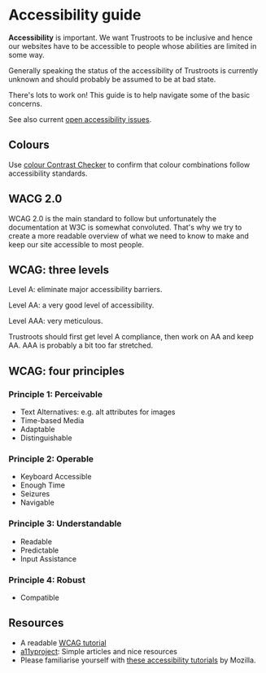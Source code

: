 # Accessibility guide

**Accessibility** is important. We want Trustroots to be inclusive and hence our websites have to be accessible to people whose abilities are limited in some way.

Generally speaking the status of the accessibility of Trustroots is currently unknown and should probably be assumed to be at bad state.

There's lots to work on! This guide is to help navigate some of the basic concerns.

See also current [open accessibility issues](https://github.com/Trustroots/trustroots/labels/Accessibility).

## Colours

Use [colour Contrast Checker](https://webaim.org/resources/contrastchecker/) to confirm that colour combinations follow accessibility standards.

## WACG 2.0

WCAG 2.0 is the main standard to follow but unfortunately the documentation at W3C is somewhat convoluted. That's why we try to create a more readable overview of what we need to know to make and keep our site accessible to most people.

## WCAG: three levels

Level A: eliminate major accessibility barriers.

Level AA: a very good level of accessibility.

Level AAA: very meticulous.

Trustroots should first get level A compliance, then work on AA and keep AA. AAA is probably a bit too far stretched.

## WCAG: four principles

### Principle 1: Perceivable

- Text Alternatives: e.g. alt attributes for images
- Time-based Media
- Adaptable
- Distinguishable

### Principle 2: Operable

- Keyboard Accessible
- Enough Time
- Seizures
- Navigable

### Principle 3: Understandable

- Readable
- Predictable
- Input Assistance

### Principle 4: Robust

- Compatible

## Resources

- A readable [WCAG tutorial](http://www.evengrounds.com/wcag-tutorial)
- [a11yproject](http://a11yproject.com/): Simple articles and nice resources
- Please familiarise yourself with [these accessibility tutorials](https://developer.mozilla.org/en-US/docs/Web/Accessibility) by Mozilla.
